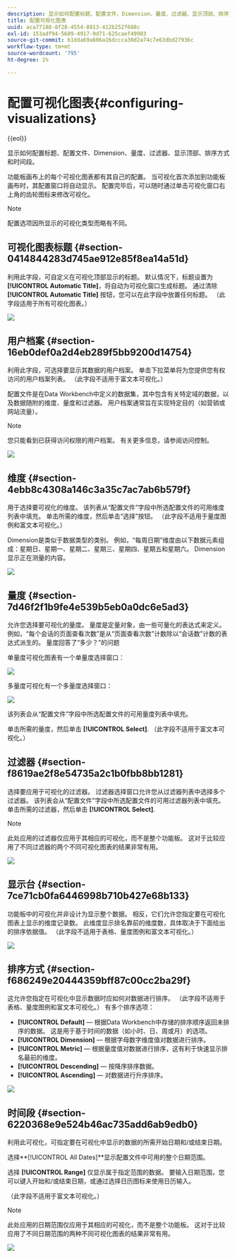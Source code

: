 ```yaml
---
description: 显示如何配置标题、配置文件、Dimension、量度、过滤器、显示顶部、排序方式和时间段。
title: 配置可视化图表
uuid: aca77188-8f28-4554-8913-412b252f688c
exl-id: 153adf94-5689-4917-9d71-625caef49903
source-git-commit: b1dda69a606a16dccca30d2a74c7e63dbd27936c
workflow-type: tm+mt
source-wordcount: '795'
ht-degree: 1%

---
```


# 配置可视化图表{#configuring-visualizations}

{{eol}}

显示如何配置标题、配置文件、Dimension、量度、过滤器、显示顶部、排序方式和时间段。

功能板画布上的每个可视化图表都有其自己的配置。 当可视化首次添加到功能板画布时，其配置窗口将自动显示。 配置完毕后，可以随时通过单击可视化窗口右上角的齿轮图标来修改可视化。

>[!NOTE]
>
>配置选项因所显示的可视化类型而略有不同。

## 可视化图表标题 {#section-0414844283d745ae912e85f8ea14a51d}

利用此字段，可自定义在可视化顶部显示的标题。 默认情况下，标题设置为 **[!UICONTROL Automatic Title]**，将自动为可视化窗口生成标题。 通过清除 **[!UICONTROL Automatic Title]** 按钮，您可以在此字段中放置任何标题。 （此字段适用于所有可视化图表。）

![](assets/title.png)

## 用户档案 {#section-16eb0def0a2d4eb289f5bb9200d14754}

利用此字段，可选择要显示其数据的用户档案。 单击下拉菜单将为您提供您有权访问的用户档案列表。 （此字段不适用于富文本可视化。）

配置文件是在Data Workbench中定义的数据集，其中包含有关特定域的数据，以及数据随附的维度、量度和过滤器。 用户档案通常旨在实现特定目的（如营销或网站流量）。

>[!NOTE]
>
>您只能看到已获得访问权限的用户档案。 有关更多信息，请参阅访问控制。

![](assets/profile.png)

## 维度 {#section-4ebb8c4308a146c3a35c7ac7ab6b579f}

用于选择要可视化的维度。 该列表从“配置文件”字段中所选配置文件的可用维度列表中填充。 单击所需的维度，然后单击“选择”按钮。 （此字段不适用于量度图例和富文本可视化。）

Dimension是类似于数据类型的类别。 例如，“每周日期”维度由以下数据元素组成：星期日、星期一、星期二、星期三、星期四、星期五和星期六。 Dimension显示正在测量的内容。

![](assets/dimension.png)

## 量度 {#section-7d46f2f1b9fe4e539b5eb0a0dc6e5ad3}

允许您选择要可视化的量度。 量度是定量对象，由一些可量化的表达式来定义。 例如，“每个会话的页面查看次数”是从“页面查看次数”计数除以“会话数”计数的表达式派生的。 量度回答了“多少？”的问题

单量度可视化图表有一个单量度选择窗口：

![](assets/metrics2.png)

多量度可视化有一个多量度选择窗口：

![](assets/metrics.png)

该列表会从“配置文件”字段中所选配置文件的可用量度列表中填充。

单击所需的量度，然后单击 **[!UICONTROL Select]**. （此字段不适用于富文本可视化。）

## 过滤器 {#section-f8619ae2f8e54735a2c1b0fbb8bb1281}

选择要应用于可视化的过滤器。 过滤器选择窗口允许您从过滤器列表中选择多个过滤器。 该列表会从“配置文件”字段中所选配置文件的可用过滤器列表中填充。 单击所需的过滤器，然后单击 **[!UICONTROL Select]**.

>[!NOTE]
>
>此处应用的过滤器仅应用于其相应的可视化，而不是整个功能板。 这对于比较应用了不同过滤器的两个不同可视化图表的结果非常有用。

![](assets/filter.png)

## 显示台 {#section-7ce71cb0fa6446998b710b427e68b133}

功能板中的可视化并非设计为显示整个数据。 相反，它们允许您指定要在可视化图表上显示的维度记录数。 此维度显示排名靠前的维度数，具体取决于下面给出的排序依据值。 （此字段不适用于表格、量度图例和富文本可视化。）

![](assets/display_top.png)

## 排序方式 {#section-f686249e20444359bff87c00cc2ba29f}

这允许您指定在可视化中显示数据时应如何对数据进行排序。 （此字段不适用于表格、量度图例和富文本可视化。） 有多个排序选项：

* **[!UICONTROL Default]**  — 根据Data Workbench中存储的排序顺序返回未排序的数据。 这是用于基于时间的数据（如小时、日、周或月）的选项。
* **[!UICONTROL Dimension]**  — 根据字母数字维度值对数据进行排序。
* **[!UICONTROL Metric]**  — 根据量度值对数据进行排序，这有利于快速显示排名最前的维度。
* **[!UICONTROL Descending]**  — 按降序排序数据。
* **[!UICONTROL Ascending]**  — 对数据进行升序排序。

![](assets/sort_by.png)

## 时间段 {#section-6220368e9e524b46ac735add6ab9edb0}

利用此可视化，可指定要在可视化中显示的数据的所需开始日期和/或结束日期。

选择**[!UICONTROL All Dates]**显示配置文件中可用的整个日期范围。

选择 **[!UICONTROL Range]** 仅显示属于指定范围的数据。 要输入日期范围，您可以键入开始和/或结束日期，或通过选择日历图标来使用日历输入。

（此字段不适用于富文本可视化。）

>[!NOTE]
>
>此处应用的日期范围仅应用于其相应的可视化，而不是整个功能板。 这对于比较应用了不同日期范围的两种不同可视化图表的结果非常有用。

![](assets/time_period.png)
